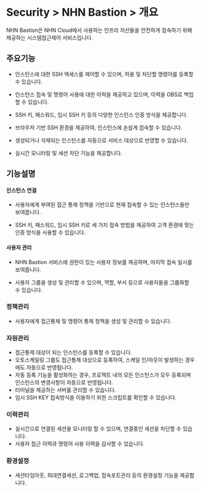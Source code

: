 # Security > NHN Bastion > 개요

NHN Bastion은 NHN Cloud에서 사용하는 인프라 자산들을 안전하게 접속하기 위해 제공하는 시스템접근제어 서비스입니다.

## 주요기능

* 인스턴스에 대한 SSH 엑세스를 제어할 수 있으며, 허용 및 차단할 명령어를 등록할 수 있습니다.
* 인스턴스 접속 및 명령어 사용에 대한 이력을 제공하고 있으며, 이력을 OBS로 백업할 수 있습니다.
* SSH 키, 패스워드, 임시 SSH 키 등의 다양한 인스턴스 인증 방식을 제공합니다.

* 브라우저 기반 SSH 환경을 제공하여, 인스턴스에 손쉽게 접속할 수 있습니다.
* 생성되거나 삭제되는 인스턴스를 자동으로 서비스 대상으로 반영할 수 있습니다.
* 실시간 모니터링 및 세션 차단 기능을 제공합니다.


## 기능설명

#### 인스턴스 연결


* 사용자에게 부여된 접근 통제 정책을 기반으로 현재 접속할 수 있는 인스턴스들만 보여줍니다.

* SSH 키, 패스워드, 임시 SSH 키로 세 가지 접속 방법을 제공하여 고객 환경에 맞는 인증 방식을 사용할 수 있습니다.


#### 사용자 관리


* NHN Bastion 서비스에 권한이 있는 사용자 정보를 제공하며, 마지막 접속 일시를 보여줍니다.

* 사용자 그룹을 생성 및 관리할 수 있으며, 역할, 부서 등으로 사용자들을 그룹화할 수 있습니다.


### 정책관리

* 사용자에게 접근통제 및 명령어 통제 정책을 생성 및 관리할 수 있습니다.

### 자원관리

* 접근통제 대상이 되는 인스턴스를 등록할 수 있습니다.
* 오토스케일링 그룹도 접근통제 대상으로 등록하여, 스케일 인/아웃이 발생하는 경우에도 자동으로 반영됩니다.
* 자동 등록 기능을 활성화하는 경우, 프로젝트 내의 모든 인스턴스가 모두 등록되며 인스턴스의 변경사항이 자동으로 반영됩니다.
* 터미널을 제공하는 서버를 관리할 수 있습니다.
* 임시 SSH KEY 접속방식을 이용하기 위한 스크립트를 확인할 수 있습니다.

### 이력관리

* 실시간으로 연결된 세션을 모니터링 할 수 있으며, 연결중인 세션을 차단할 수 있습니다.
* 사용자 접근 이력과 명령어 사용 이력을 감사할 수 있습니다.

### 환경설정

* 세션타임아웃, 최대연결세션, 로그백업, 접속포트관리 등의 환경설정 기능을 제공합니다.
